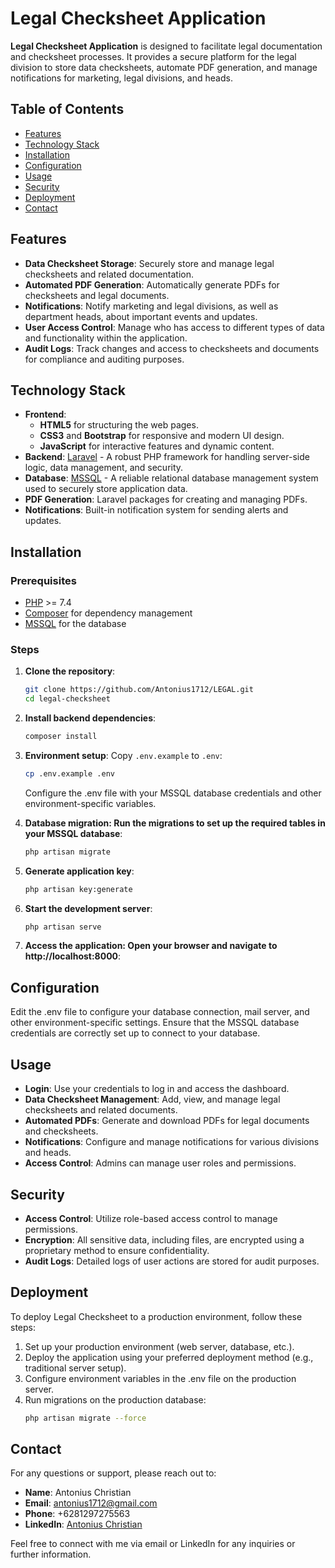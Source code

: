# Legal Checksheet Application

**Legal Checksheet Application** is designed to facilitate legal documentation and checksheet processes. It provides a secure platform for the legal division to store data checksheets, automate PDF generation, and manage notifications for marketing, legal divisions, and heads.

## Table of Contents
- [Features](#features)
- [Technology Stack](#technology-stack)
- [Installation](#installation)
- [Configuration](#configuration)
- [Usage](#usage)
- [Security](#security)
- [Deployment](#deployment)
- [Contact](#contact)

## Features
- **Data Checksheet Storage**: Securely store and manage legal checksheets and related documentation.
- **Automated PDF Generation**: Automatically generate PDFs for checksheets and legal documents.
- **Notifications**: Notify marketing and legal divisions, as well as department heads, about important events and updates.
- **User Access Control**: Manage who has access to different types of data and functionality within the application.
- **Audit Logs**: Track changes and access to checksheets and documents for compliance and auditing purposes.

## Technology Stack
- **Frontend**: 
  - **HTML5** for structuring the web pages.
  - **CSS3** and **Bootstrap** for responsive and modern UI design.
  - **JavaScript** for interactive features and dynamic content.
- **Backend**: [Laravel](https://laravel.com/) - A robust PHP framework for handling server-side logic, data management, and security.
- **Database**: [MSSQL](https://www.microsoft.com/en-us/sql-server/sql-server-downloads) - A reliable relational database management system used to securely store application data.
- **PDF Generation**: Laravel packages for creating and managing PDFs.
- **Notifications**: Built-in notification system for sending alerts and updates.

## Installation

### Prerequisites
- [PHP](https://www.php.net/) >= 7.4
- [Composer](https://getcomposer.org/) for dependency management
- [MSSQL](https://www.microsoft.com/en-us/sql-server/sql-server-downloads) for the database

### Steps
1. **Clone the repository**:
   ```bash
   git clone https://github.com/Antonius1712/LEGAL.git
   cd legal-checksheet
   ```
2. **Install backend dependencies**:
   ```bash
   composer install
   ```
3. **Environment setup**:
   Copy `.env.example` to `.env`:
   ```bash
   cp .env.example .env
   ```
   Configure the .env file with your MSSQL database credentials and other environment-specific variables.

4. **Database migration: Run the migrations to set up the required tables in your MSSQL database**:
   ```bash
   php artisan migrate
   ```
5. **Generate application key**:
   ```bash
   php artisan key:generate
   ```
6. **Start the development server**:
   ```bash
   php artisan serve
   ```
7. **Access the application: Open your browser and navigate to http://localhost:8000**:

## Configuration

Edit the .env file to configure your database connection, mail server, and other environment-specific settings. Ensure that the MSSQL database credentials are correctly set up to connect to your database.

## Usage

- **Login**: Use your credentials to log in and access the dashboard.
- **Data Checksheet Management**: Add, view, and manage legal checksheets and related documents.
- **Automated PDFs**: Generate and download PDFs for legal documents and checksheets.
- **Notifications**: Configure and manage notifications for various divisions and heads.
- **Access Control**: Admins can manage user roles and permissions.

## Security

- **Access Control**: Utilize role-based access control to manage permissions.
- **Encryption**: All sensitive data, including files, are encrypted using a proprietary method to ensure confidentiality.
- **Audit Logs**: Detailed logs of user actions are stored for audit purposes.


## Deployment

To deploy Legal Checksheet to a production environment, follow these steps:
1. Set up your production environment (web server, database, etc.).
2. Deploy the application using your preferred deployment method (e.g., traditional server setup).
3. Configure environment variables in the .env file on the production server.
4. Run migrations on the production database:
   ```bash
   php artisan migrate --force
   ```

## Contact

For any questions or support, please reach out to:

- **Name**: Antonius Christian
- **Email**: antonius1712@gmail.com
- **Phone**: +6281297275563
- **LinkedIn**: [Antonius Christian](https://www.linkedin.com/in/antonius-christian/)

Feel free to connect with me via email or LinkedIn for any inquiries or further information.